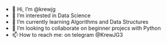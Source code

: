 - 👋 Hi, I’m @krewjg
- 👀 I’m interested in Data Science
- 🌱 I’m currently learning Algorithms and Data Structures
- 💞️ I’m looking to collaborate on beginner projecs with Python
- 📫 How to reach me: on telegram @KrewJG3

<!---
krewjg/krewjg is a ✨ special ✨ repository because its `README.md` (this file) appears on your GitHub profile.
You can click the Preview link to take a look at your changes.
--->
